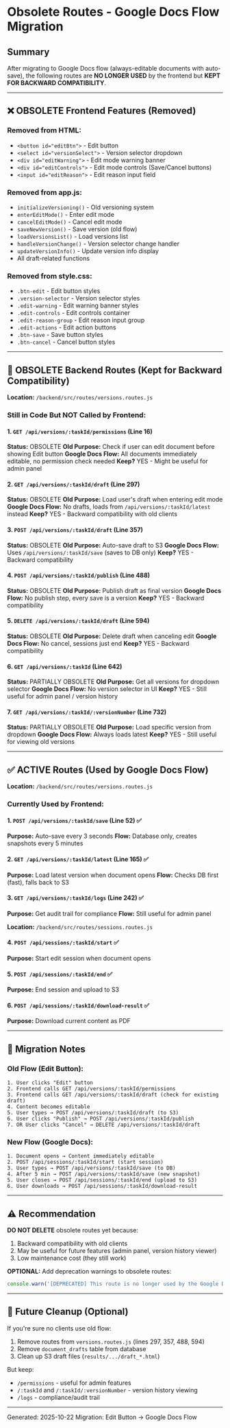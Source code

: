 # Obsolete Routes - Google Docs Flow Migration

## Summary
After migrating to Google Docs flow (always-editable documents with auto-save), the following routes are **NO LONGER USED** by the frontend but **KEPT FOR BACKWARD COMPATIBILITY**.

---

## ❌ OBSOLETE Frontend Features (Removed)

### Removed from HTML:
- `<button id="editBtn">` - Edit button
- `<select id="versionSelect">` - Version selector dropdown
- `<div id="editWarning">` - Edit mode warning banner
- `<div id="editControls">` - Edit mode controls (Save/Cancel buttons)
- `<input id="editReason">` - Edit reason input field

### Removed from app.js:
- `initializeVersioning()` - Old versioning system
- `enterEditMode()` - Enter edit mode
- `cancelEditMode()` - Cancel edit mode
- `saveNewVersion()` - Save version (old flow)
- `loadVersionsList()` - Load versions list
- `handleVersionChange()` - Version selector change handler
- `updateVersionInfo()` - Update version info display
- All draft-related functions

### Removed from style.css:
- `.btn-edit` - Edit button styles
- `.version-selector` - Version selector styles
- `.edit-warning` - Edit warning banner styles
- `.edit-controls` - Edit controls container
- `.edit-reason-group` - Edit reason input group
- `.edit-actions` - Edit action buttons
- `.btn-save` - Save button styles
- `.btn-cancel` - Cancel button styles

---

## 🔄 OBSOLETE Backend Routes (Kept for Backward Compatibility)

**Location:** `/backend/src/routes/versions.routes.js`

### Still in Code But NOT Called by Frontend:

#### 1. `GET /api/versions/:taskId/permissions` (Line 16)
**Status:** OBSOLETE
**Old Purpose:** Check if user can edit document before showing Edit button
**Google Docs Flow:** All documents immediately editable, no permission check needed
**Keep?** YES - Might be useful for admin panel

#### 2. `GET /api/versions/:taskId/draft` (Line 297)
**Status:** OBSOLETE
**Old Purpose:** Load user's draft when entering edit mode
**Google Docs Flow:** No drafts, loads from `/api/versions/:taskId/latest` instead
**Keep?** YES - Backward compatibility with old clients

#### 3. `POST /api/versions/:taskId/draft` (Line 357)
**Status:** OBSOLETE
**Old Purpose:** Auto-save draft to S3
**Google Docs Flow:** Uses `/api/versions/:taskId/save` (saves to DB only)
**Keep?** YES - Backward compatibility

#### 4. `POST /api/versions/:taskId/publish` (Line 488)
**Status:** OBSOLETE
**Old Purpose:** Publish draft as final version
**Google Docs Flow:** No publish step, every save is a version
**Keep?** YES - Backward compatibility

#### 5. `DELETE /api/versions/:taskId/draft` (Line 594)
**Status:** OBSOLETE
**Old Purpose:** Delete draft when canceling edit
**Google Docs Flow:** No cancel, sessions just end
**Keep?** YES - Backward compatibility

#### 6. `GET /api/versions/:taskId` (Line 642)
**Status:** PARTIALLY OBSOLETE
**Old Purpose:** Get all versions for dropdown selector
**Google Docs Flow:** No version selector in UI
**Keep?** YES - Still useful for admin panel / version history

#### 7. `GET /api/versions/:taskId/:versionNumber` (Line 732)
**Status:** PARTIALLY OBSOLETE
**Old Purpose:** Load specific version from dropdown
**Google Docs Flow:** Always loads latest
**Keep?** YES - Still useful for viewing old versions

---

## ✅ ACTIVE Routes (Used by Google Docs Flow)

**Location:** `/backend/src/routes/versions.routes.js`

### Currently Used by Frontend:

#### 1. `POST /api/versions/:taskId/save` (Line 52) ✅
**Purpose:** Auto-save every 3 seconds
**Flow:** Database only, creates snapshots every 5 minutes

#### 2. `GET /api/versions/:taskId/latest` (Line 165) ✅
**Purpose:** Load latest version when document opens
**Flow:** Checks DB first (fast), falls back to S3

#### 3. `GET /api/versions/:taskId/logs` (Line 242) ✅
**Purpose:** Get audit trail for compliance
**Flow:** Still useful for admin panel

**Location:** `/backend/src/routes/sessions.routes.js`

#### 4. `POST /api/sessions/:taskId/start` ✅
**Purpose:** Start edit session when document opens

#### 5. `POST /api/sessions/:taskId/end` ✅
**Purpose:** End session and upload to S3

#### 6. `POST /api/sessions/:taskId/download-result` ✅
**Purpose:** Download current content as PDF

---

## 📝 Migration Notes

### Old Flow (Edit Button):
```
1. User clicks "Edit" button
2. Frontend calls GET /api/versions/:taskId/permissions
3. Frontend calls GET /api/versions/:taskId/draft (check for existing draft)
4. Content becomes editable
5. User types → POST /api/versions/:taskId/draft (to S3)
6. User clicks "Publish" → POST /api/versions/:taskId/publish
7. OR User clicks "Cancel" → DELETE /api/versions/:taskId/draft
```

### New Flow (Google Docs):
```
1. Document opens → Content immediately editable
2. POST /api/sessions/:taskId/start (start session)
3. User types → POST /api/versions/:taskId/save (to DB)
4. After 5 min → POST /api/versions/:taskId/save (new snapshot)
5. User closes → POST /api/sessions/:taskId/end (upload to S3)
6. User downloads → POST /api/sessions/:taskId/download-result
```

---

## ⚠️ Recommendation

**DO NOT DELETE** obsolete routes yet because:
1. Backward compatibility with old clients
2. May be useful for future features (admin panel, version history viewer)
3. Low maintenance cost (they still work)

**OPTIONAL:** Add deprecation warnings to obsolete routes:
```javascript
console.warn('[DEPRECATED] This route is no longer used by the Google Docs flow');
```

---

## 🔧 Future Cleanup (Optional)

If you're sure no clients use old flow:
1. Remove routes from `versions.routes.js` (lines 297, 357, 488, 594)
2. Remove `document_drafts` table from database
3. Clean up S3 draft files (`results/.../draft_*.html`)

But keep:
- `/permissions` - useful for admin features
- `/:taskId` and `/:taskId/:versionNumber` - version history viewing
- `/logs` - compliance/audit trail

---

Generated: 2025-10-22
Migration: Edit Button → Google Docs Flow
